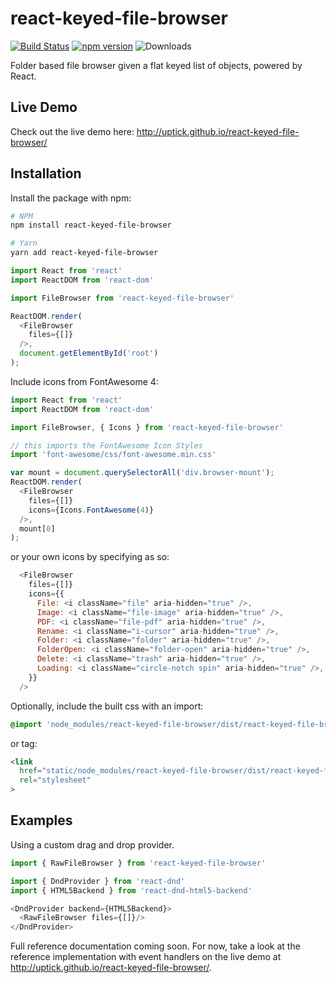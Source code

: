 # react-keyed-file-browser

[![Build Status](https://travis-ci.org/uptick/react-keyed-file-browser.svg?branch=master)](https://travis-ci.org/uptick/react-keyed-file-browser)
[![npm version](https://badge.fury.io/js/react-keyed-file-browser.svg)](http://badge.fury.io/js/react-keyed-file-browser)
![Downloads](http://img.shields.io/npm/dm/react-keyed-file-browser.svg?style=flat)

Folder based file browser given a flat keyed list of objects, powered by React.

## Live Demo

Check out the live demo here: http://uptick.github.io/react-keyed-file-browser/

## Installation

Install the package with npm:

```bash
# NPM
npm install react-keyed-file-browser

# Yarn
yarn add react-keyed-file-browser
```


```javascript
import React from 'react'
import ReactDOM from 'react-dom'

import FileBrowser from 'react-keyed-file-browser'

ReactDOM.render(
  <FileBrowser
    files={[]}
  />,
  document.getElementById('root')
);
```

Include icons from FontAwesome 4:

```javascript
import React from 'react'
import ReactDOM from 'react-dom'

import FileBrowser, { Icons } from 'react-keyed-file-browser'

// this imports the FontAwesome Icon Styles
import 'font-awesome/css/font-awesome.min.css'

var mount = document.querySelectorAll('div.browser-mount');
ReactDOM.render(
  <FileBrowser
    files={[]}
    icons={Icons.FontAwesome(4)}
  />,
  mount[0]
);
```

or your own icons by specifying as so:
```javascript
  <FileBrowser
    files={[]}
    icons={{
      File: <i className="file" aria-hidden="true" />,
      Image: <i className="file-image" aria-hidden="true" />,
      PDF: <i className="file-pdf" aria-hidden="true" />,
      Rename: <i className="i-cursor" aria-hidden="true" />,
      Folder: <i className="folder" aria-hidden="true" />,
      FolderOpen: <i className="folder-open" aria-hidden="true" />,
      Delete: <i className="trash" aria-hidden="true" />,
      Loading: <i className="circle-notch spin" aria-hidden="true" />,
    }}
  />
```

Optionally, include the built css with an import:

```scss
@import 'node_modules/react-keyed-file-browser/dist/react-keyed-file-browser.css';
```
or tag:

```html
<link
  href="static/node_modules/react-keyed-file-browser/dist/react-keyed-file-browser.css"
  rel="stylesheet"
>
```
## Examples

Using a custom drag and drop provider.
```javascript
import { RawFileBrowser } from 'react-keyed-file-browser'

import { DndProvider } from 'react-dnd'
import { HTML5Backend } from 'react-dnd-html5-backend'

<DndProvider backend={HTML5Backend}>
  <RawFileBrowser files={[]}/>
</DndProvider>
```


Full reference documentation coming soon. For now, take a look at the reference implementation with
event handlers on the live demo at http://uptick.github.io/react-keyed-file-browser/.
